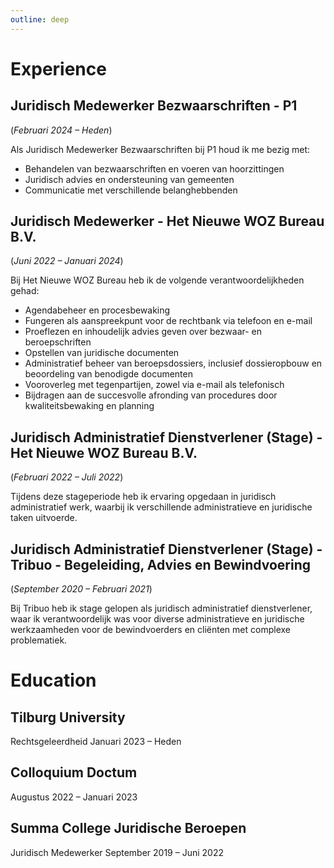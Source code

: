 ```yaml
---
outline: deep
---
```


# Experience

## Juridisch Medewerker Bezwaarschriften - P1
(*Februari 2024 – Heden*)

Als Juridisch Medewerker Bezwaarschriften bij P1 houd ik me bezig met:
- Behandelen van bezwaarschriften en voeren van hoorzittingen
- Juridisch advies en ondersteuning van gemeenten
- Communicatie met verschillende belanghebbenden

## Juridisch Medewerker - Het Nieuwe WOZ Bureau B.V.
(*Juni 2022 – Januari 2024*)

Bij Het Nieuwe WOZ Bureau heb ik de volgende verantwoordelijkheden gehad:
- Agendabeheer en procesbewaking
- Fungeren als aanspreekpunt voor de rechtbank via telefoon en e-mail
- Proeflezen en inhoudelijk advies geven over bezwaar- en beroepschriften
- Opstellen van juridische documenten
- Administratief beheer van beroepsdossiers, inclusief dossieropbouw en beoordeling van benodigde documenten
- Vooroverleg met tegenpartijen, zowel via e-mail als telefonisch
- Bijdragen aan de succesvolle afronding van procedures door kwaliteitsbewaking en planning

## Juridisch Administratief Dienstverlener (Stage) - Het Nieuwe WOZ Bureau B.V.
(*Februari 2022 – Juli 2022*)

Tijdens deze stageperiode heb ik ervaring opgedaan in juridisch administratief werk, waarbij ik verschillende administratieve en juridische taken uitvoerde.

## Juridisch Administratief Dienstverlener (Stage) - Tribuo - Begeleiding, Advies en Bewindvoering
(*September 2020 – Februari 2021*)

Bij Tribuo heb ik stage gelopen als juridisch administratief dienstverlener, waar ik verantwoordelijk was voor diverse administratieve en juridische werkzaamheden voor de bewindvoerders en cliënten met complexe problematiek.

# Education

## Tilburg University
Rechtsgeleerdheid
Januari 2023 – Heden

## Colloquium Doctum
Augustus 2022 – Januari 2023

## Summa College Juridische Beroepen
Juridisch Medewerker
September 2019 – Juni 2022
